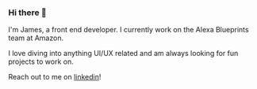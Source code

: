 ### Hi there 👋

I'm James, a front end developer. I currently work on the Alexa Blueprints team at Amazon.

I love diving into anything UI/UX related and am always looking for fun projects to work on.

Reach out to me on [linkedin](https://www.linkedin.com/in/james-evans-46020314a/)!

<!--
**James-revans/James-revans** is a ✨ _special_ ✨ repository because its `README.md` (this file) appears on your GitHub profile.

Here are some ideas to get you started:

- 🔭 I’m currently working on 
- 🌱 I’m currently learning 
- 👯 I’m looking to collaborate on 
- 🤔 I’m looking for help with 
- 💬 Ask me about 
- 📫 How to reach me:
- ⚡ Fun fact: 
-->
